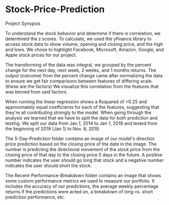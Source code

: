 # Stock-Price-Prediction
Project Synopsis 

To understand the stock behavior and determine if there is correlation, we determined the z scores. To calculate, we used the yfinance library to access stock data to show volume, opening and closing price, and the high and lows. We chose to highlight Facebook, Microsoft, Amazon, Google, and Apple stock prices for our project. 

The transforming of the data was integral, we grouped by the percent change for the next day, next week, 2 weeks, and 1 months returns. The output (outcome) from the percent change came after normalizing the data to ensure we get fair comparisons between features of differing scale. (these are the factors) We visualize this correlation from the features that was binned from said factors. 

When running the linear regression shows a Rsquared of >0.25 and approximately equal coefficients for each of the features, suggesting that they're all contributing strongly to the model. When going through the analysis we learned that we have to split the data for both prediction and testing. We split our data from Jan 1, 2014 to Jan 1, 2018 and tested from the beginning of 2019 (Jan 1) to Nov. 8, 2019.

The 5-Day-Prediction folder contains an image of our model's direction price prediction based on the closing price of the date in the image.  The number is predicting the directional movement of the stock price from the closing price of that day to the closing price 5 days in the future.  A positive number indicates the user should go long that stock and a negative number indicates the user should short the stock.

The Recent-Performance-Breakdown folder contains an image that shows some custom performance metrics we used to measure our portfolio.  It includes the accuracy of our predictions, the average weekly percentage returns if the predictions were acted on, a breakdown of long vs. short prediction performance, etc.

